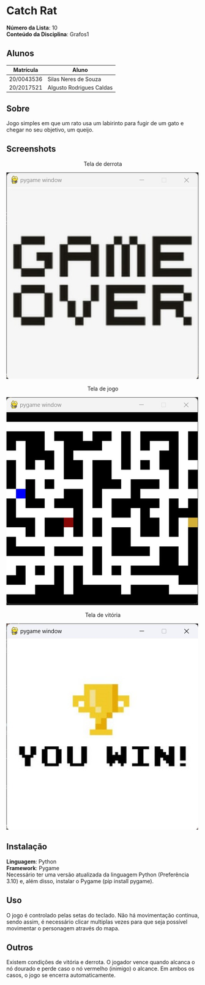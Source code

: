 # Catch Rat

**Número da Lista**: 10<br>
**Conteúdo da Disciplina**: Grafos1<br>

## Alunos
|Matrícula | Aluno |
| -- | -- |
| 20/0043536  |  Silas Neres de Souza|
| 20/2017521  |  Algusto Rodrigues Caldas |

## Sobre 
Jogo simples em que um rato usa um labirinto para fugir de um gato e chegar no seu objetivo, um queijo.

## Screenshots
<center>Tela de derrota</center>

![Tela de derrota](./assets/GameOverScreen.jpeg)

<center>Tela de jogo</center>

![Tela de jogo](./assets/GameScreen.jpeg)

<center>Tela de vitória</center>

![Tela de vitória](./assets/YouWinScreen.jpeg)


## Instalação 
**Linguagem**: Python<br>
**Framework**: Pygame<br>
Necessário ter uma versão atualizada da linguagem Python (Preferência 3.10) e, além disso, instalar o Pygame (pip install pygame). 

## Uso 
O jogo é controlado pelas setas do teclado. Não há movimentação continua, sendo assim, é necessário clicar multiplas vezes para que seja possível movimentar o personagem através do mapa.

## Outros 
Existem condições de vitória e derrota. O jogador vence quando alcanca o nó dourado e perde caso o nó vermelho (inimigo) o alcance. Em ambos os casos, o jogo se encerra automaticamente. 
